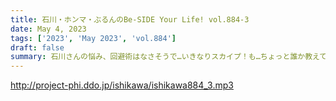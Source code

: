 ```yaml
---
title: 石川・ホンマ・ぶるんのBe-SIDE Your Life! vol.884-3
date: May 4, 2023
tags: ['2023', 'May 2023', 'vol.884']
draft: false
summary: 石川さんの悩み、回避術はなさそうで…いきなりスカイプ！も…ちょっと誰か教えてください。
---
```


http://project-phi.ddo.jp/ishikawa/ishikawa884_3.mp3